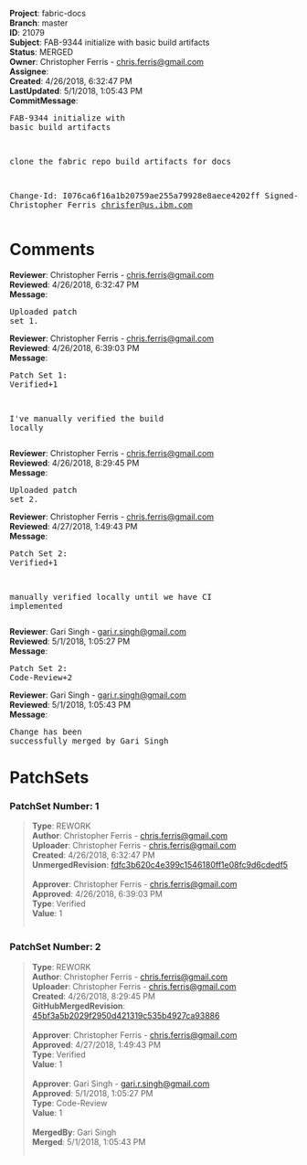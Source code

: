 <strong>Project</strong>: fabric-docs<br><strong>Branch</strong>: master<br><strong>ID</strong>: 21079<br><strong>Subject</strong>: FAB-9344 initialize with basic build artifacts<br><strong>Status</strong>: MERGED<br><strong>Owner</strong>: Christopher Ferris - chris.ferris@gmail.com<br><strong>Assignee</strong>:<br><strong>Created</strong>: 4/26/2018, 6:32:47 PM<br><strong>LastUpdated</strong>: 5/1/2018, 1:05:43 PM<br><strong>CommitMessage</strong>:<br><pre>FAB-9344 initialize with basic build artifacts

clone the fabric repo build artifacts for docs

Change-Id: I076ca6f16a1b20759ae255a79928e8aece4202ff
Signed-off-by: Christopher Ferris <chrisfer@us.ibm.com>
</pre><h1>Comments</h1><strong>Reviewer</strong>: Christopher Ferris - chris.ferris@gmail.com<br><strong>Reviewed</strong>: 4/26/2018, 6:32:47 PM<br><strong>Message</strong>: <pre>Uploaded patch set 1.</pre><strong>Reviewer</strong>: Christopher Ferris - chris.ferris@gmail.com<br><strong>Reviewed</strong>: 4/26/2018, 6:39:03 PM<br><strong>Message</strong>: <pre>Patch Set 1: Verified+1

I've manually verified the build locally</pre><strong>Reviewer</strong>: Christopher Ferris - chris.ferris@gmail.com<br><strong>Reviewed</strong>: 4/26/2018, 8:29:45 PM<br><strong>Message</strong>: <pre>Uploaded patch set 2.</pre><strong>Reviewer</strong>: Christopher Ferris - chris.ferris@gmail.com<br><strong>Reviewed</strong>: 4/27/2018, 1:49:43 PM<br><strong>Message</strong>: <pre>Patch Set 2: Verified+1

manually verified locally until we have CI implemented</pre><strong>Reviewer</strong>: Gari Singh - gari.r.singh@gmail.com<br><strong>Reviewed</strong>: 5/1/2018, 1:05:27 PM<br><strong>Message</strong>: <pre>Patch Set 2: Code-Review+2</pre><strong>Reviewer</strong>: Gari Singh - gari.r.singh@gmail.com<br><strong>Reviewed</strong>: 5/1/2018, 1:05:43 PM<br><strong>Message</strong>: <pre>Change has been successfully merged by Gari Singh</pre><h1>PatchSets</h1><h3>PatchSet Number: 1</h3><blockquote><strong>Type</strong>: REWORK<br><strong>Author</strong>: Christopher Ferris - chris.ferris@gmail.com<br><strong>Uploader</strong>: Christopher Ferris - chris.ferris@gmail.com<br><strong>Created</strong>: 4/26/2018, 6:32:47 PM<br><strong>UnmergedRevision</strong>: [fdfc3b620c4e399c1546180ff1e08fc9d6cdedf5](https://github.com/hyperledger-gerrit-archive/fabric-docs/commit/fdfc3b620c4e399c1546180ff1e08fc9d6cdedf5)<br><br><strong>Approver</strong>: Christopher Ferris - chris.ferris@gmail.com<br><strong>Approved</strong>: 4/26/2018, 6:39:03 PM<br><strong>Type</strong>: Verified<br><strong>Value</strong>: 1<br><br></blockquote><h3>PatchSet Number: 2</h3><blockquote><strong>Type</strong>: REWORK<br><strong>Author</strong>: Christopher Ferris - chris.ferris@gmail.com<br><strong>Uploader</strong>: Christopher Ferris - chris.ferris@gmail.com<br><strong>Created</strong>: 4/26/2018, 8:29:45 PM<br><strong>GitHubMergedRevision</strong>: [45bf3a5b2029f2950d421319c535b4927ca93886](https://github.com/hyperledger-gerrit-archive/fabric-docs/commit/45bf3a5b2029f2950d421319c535b4927ca93886)<br><br><strong>Approver</strong>: Christopher Ferris - chris.ferris@gmail.com<br><strong>Approved</strong>: 4/27/2018, 1:49:43 PM<br><strong>Type</strong>: Verified<br><strong>Value</strong>: 1<br><br><strong>Approver</strong>: Gari Singh - gari.r.singh@gmail.com<br><strong>Approved</strong>: 5/1/2018, 1:05:27 PM<br><strong>Type</strong>: Code-Review<br><strong>Value</strong>: 1<br><br><strong>MergedBy</strong>: Gari Singh<br><strong>Merged</strong>: 5/1/2018, 1:05:43 PM<br><br></blockquote>